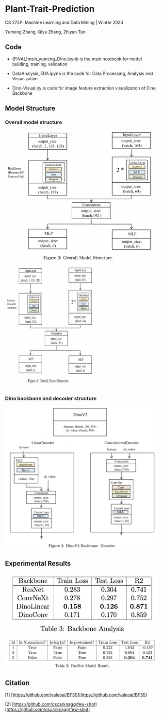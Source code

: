 # Plant-Trait-Prediction

CS 273P: Machine Learning and Data Mining  | Winter 2024 

Yumeng Zhang, Qiyu Zhang, Zhiyan Tan

## Code

- (FINAL)main_yumeng_Dino.ipynb is the main notebook for model building, training, validation

- DataAnalysis_EDA.ipynb is the code for Data Processing, Analysis and Visualization

- Dino-Visual.py is code for image feature extraction visualization of Dino Backbone

## Model Structure
### Overall model structure
![model](./model.png)
<img src="./model.png" width=300 height=400>

### Dino backbone and decoder structure
![dino](./dino.png)

## Experimental Results

![backbone](./Backbone.png)
![resnet](./Resnet.png)


## Citation

[1] [https://github.com/valeoai/BF3S](https://github.com/valeoai/BF3S)

[2] [https://github.com/oscarknagg/few-shot](https://github.com/oscarknagg/few-shot)
